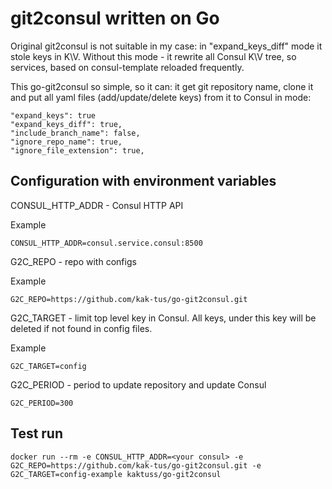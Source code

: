 # git2consul written on Go

Original git2consul is not suitable in my case: in "expand_keys_diff" mode it stole keys in K\V. Without this mode - it rewrite all Consul K\V tree, so services, based on consul-template reloaded frequently.

This go-git2consul so simple, so it can: it get git repository name, clone it and put all yaml files (add/update/delete keys) from it to Consul in mode:

```
"expand_keys": true
"expand_keys_diff": true,
"include_branch_name": false,
"ignore_repo_name": true,
"ignore_file_extension": true,
```

## Configuration with environment variables

CONSUL_HTTP_ADDR - Consul HTTP API

Example

```
CONSUL_HTTP_ADDR=consul.service.consul:8500
```

G2C_REPO - repo with configs

Example

```
G2C_REPO=https://github.com/kak-tus/go-git2consul.git
```

G2C_TARGET - limit top level key in Consul. All keys, under this key will be deleted if not found in config files.

Example

```
G2C_TARGET=config
```

G2C_PERIOD - period to update repository and update Consul

```
G2C_PERIOD=300
```

## Test run

```
docker run --rm -e CONSUL_HTTP_ADDR=<your consul> -e G2C_REPO=https://github.com/kak-tus/go-git2consul.git -e G2C_TARGET=config-example kaktuss/go-git2consul
```
